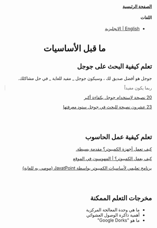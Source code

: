 <div dir='rtl'>

#### [الصفحة الرئيسية](index.md)

#### اللغات

- [English | الانجليزية](../en/pre-fundamentals.md)

<h1 align='center'>ما قبل الأساسيات</h1>

## تعلم كيفية البحث على جوجل

جوجل هو أفضل صديق لك ، وسيكون جوجل _ مفيد للغاية _ في حل مشاكلك.

> ربما يكون مفيداً

[20 نصيحة لإستخدام جوجل بكفاءة أكبر](https://www.lifehack.org/articles/technology/20-tips-use-google-search-efficiently.html)

[23 عشرون نصيحة للبحث في جوجل ستود معرفتها](https://www.pcmag.com/how-to/23-google-search-tips-youll-want-to-learn)

<br>
<br>

## تعلم كيفية عمل الحاسوب

[كيف تعمل أجهزة الكمبيوتر؟ مقدمة بسيطة.](https://www.explainthatstuff.com/howcomputerswork.html)

[كيف يعمل الكمبيوتر؟ | المهوسون في الموقع](https://geeksonsite.com/blog/how-does-a-computer-work/)

[برنامج تعليمي لأساسيات الكمبيوتر بواسطة JavatPoint (موصى به للغاية)
](https://www.javatpoint.com/computer-fundamentals-tutorial)

<br>
<br>

## **مخرجات التعلم الممكنة**

- ما هي وحدة المعالجة المركزية
- أهمية ذاكرة الوصول العشوائي
- ما هو "Google Dorks"
</div>
